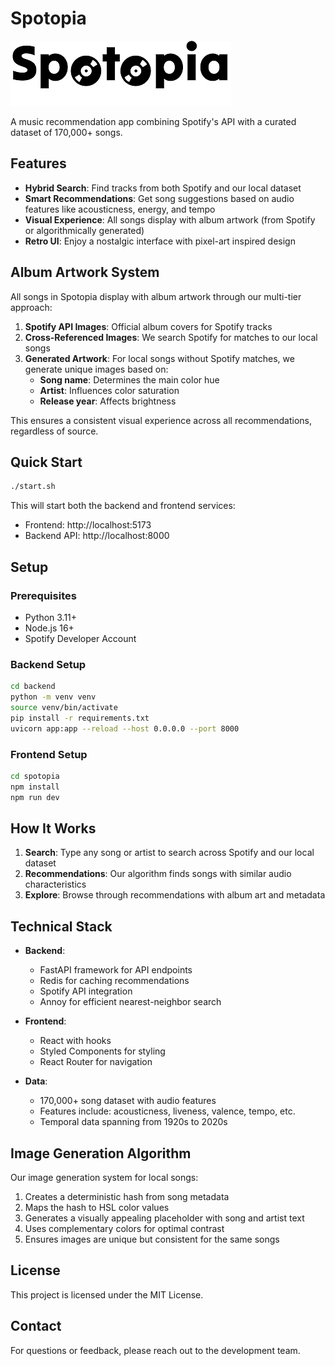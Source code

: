 # Spotopia

![Spotopia Logo](./spotopia/public/logo.png)

A music recommendation app combining Spotify's API with a curated dataset of 170,000+ songs.

## Features

- **Hybrid Search**: Find tracks from both Spotify and our local dataset
- **Smart Recommendations**: Get song suggestions based on audio features like acousticness, energy, and tempo
- **Visual Experience**: All songs display with album artwork (from Spotify or algorithmically generated)
- **Retro UI**: Enjoy a nostalgic interface with pixel-art inspired design

## Album Artwork System

All songs in Spotopia display with album artwork through our multi-tier approach:

1. **Spotify API Images**: Official album covers for Spotify tracks
2. **Cross-Referenced Images**: We search Spotify for matches to our local songs
3. **Generated Artwork**: For local songs without Spotify matches, we generate unique images based on:
   - **Song name**: Determines the main color hue
   - **Artist**: Influences color saturation
   - **Release year**: Affects brightness

This ensures a consistent visual experience across all recommendations, regardless of source.

## Quick Start

```bash
./start.sh
```

This will start both the backend and frontend services:
- Frontend: http://localhost:5173
- Backend API: http://localhost:8000

## Setup

### Prerequisites
- Python 3.11+
- Node.js 16+
- Spotify Developer Account

### Backend Setup
```bash
cd backend
python -m venv venv
source venv/bin/activate
pip install -r requirements.txt
uvicorn app:app --reload --host 0.0.0.0 --port 8000
```

### Frontend Setup
```bash
cd spotopia
npm install
npm run dev
```

## How It Works

1. **Search**: Type any song or artist to search across Spotify and our local dataset
2. **Recommendations**: Our algorithm finds songs with similar audio characteristics
3. **Explore**: Browse through recommendations with album art and metadata

## Technical Stack

- **Backend**: 
  - FastAPI framework for API endpoints
  - Redis for caching recommendations
  - Spotify API integration
  - Annoy for efficient nearest-neighbor search
  
- **Frontend**: 
  - React with hooks
  - Styled Components for styling
  - React Router for navigation
  
- **Data**: 
  - 170,000+ song dataset with audio features
  - Features include: acousticness, liveness, valence, tempo, etc.
  - Temporal data spanning from 1920s to 2020s

## Image Generation Algorithm

Our image generation system for local songs:

1. Creates a deterministic hash from song metadata
2. Maps the hash to HSL color values
3. Generates a visually appealing placeholder with song and artist text
4. Uses complementary colors for optimal contrast
5. Ensures images are unique but consistent for the same songs

## License

This project is licensed under the MIT License.

## Contact

For questions or feedback, please reach out to the development team.